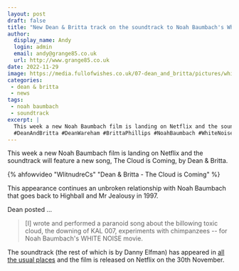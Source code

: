 ```yaml
---
layout: post
draft: false
title: "New Dean & Britta track on the soundtrack to Noah Baumbach's White Noise"
author: 
  display_name: Andy
  login: admin
  email: andy@grange85.co.uk
  url: http://www.grange85.co.uk
date: 2022-11-29
image: https://media.fullofwishes.co.uk/07-dean_and_britta/pictures/white-noise-noah-baumbach-poster.jpg
categories:
 - dean & britta
 - news
tags:
 - noah baumbach
 - soundtrack
excerpt: |
  This week a new Noah Baumbach film is landing on Netflix and the soundtrack will feature a new song, The Cloud is Coming, by Dean & Britta.
  #DeanAndBritta #DeanWareham #BrittaPhillips #NoahBaumbach #WhiteNoise 
---
```

This week a new Noah Baumbach film is landing on Netflix and the soundtrack will feature a new song, The Cloud is Coming, by Dean & Britta.

{% ahfowvideo "WlitnudreCs" "Dean & Britta - The Cloud is Coming" %}

This appearance continues an unbroken relationship with Noah Baumbach that goes back to Highball and Mr Jealousy in 1997.

Dean posted ...

> [I] wrote and performed a paranoid song about the billowing toxic cloud, the downing of KAL 007, experiments with chimpanzees -- for Noah Baumbach's WHITE NOISE movie.

The soundtrack (the rest of which is by Danny Elfman) has appeared in [all the usual places](https://netflixmusic.ffm.to/whitenoise) and the film is released on Netflix on the 30th November.
